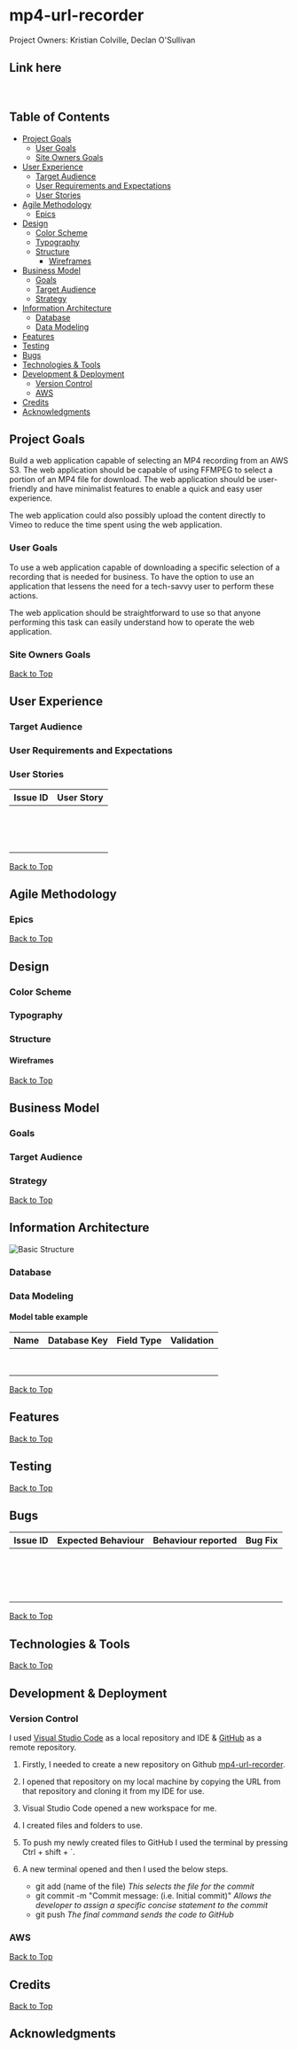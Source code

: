 # mp4-url-recorder

Project Owners: Kristian Colville, Declan O'Sullivan


<h2>Link here</h2>

<br>

## Table of Contents

* [Project Goals](#project-goals)
  * [User Goals](#user-goals)
  * [Site Owners Goals](#site-owners-goals)
* [User Experience](#user-experience)
  * [Target Audience](#target-audience)
  * [User Requirements and Expectations](#user-requirements-and-expectations)
  * [User Stories](#user-stories)
* [Agile Methodology](#agile-methodology)
  * [Epics](#epics)
* [Design](#design)
  * [Color Scheme](#color-scheme)
  * [Typography](#typography)
  * [Structure](#structure)
    * [Wireframes](#wireframes)
* [Business Model](#business-model)
  * [Goals](#goals)
  * [Target Audience](#target-audience)
  * [Strategy](#strategy)
* [Information Architecture](#information-architecture)
  * [Database](#database)
  * [Data Modeling](#data-modeling)
* [Features](#features)
* [Testing](#testing)
* [Bugs](#bugs)
* [Technologies &amp; Tools](#technologies--tools)
* [Development &amp; Deployment](#development--deployment)
  * [Version Control](#version-control)
  * [AWS](#aws)
* [Credits](#credits)
* [Acknowledgments](#acknowledgments)


## Project Goals

Build a web application capable of selecting an MP4 recording from an AWS S3. The web application should be capable of using FFMPEG to select a portion of an MP4 file for download. The web application should be user-friendly and have minimalist features to enable a quick and easy user experience. 

The web application could also possibly upload the content directly to Vimeo to reduce the time spent using the web application. 

### User Goals

To use a web application capable of downloading a specific selection of a recording that is needed for business. To have the option to use an application that lessens the need for a tech-savvy user to perform these actions.

The web application should be straightforward to use so that anyone performing this task can easily understand how to operate the web application.

### Site Owners Goals

[Back to Top](#table-of-contents)

## User Experience
### Target Audience
### User Requirements and Expectations
### User Stories

| Issue ID | User Story |
|---|---|
|||
|||
|||
|||
|||
|||
|||
|||
|||
|||
|||
|||
|||
|||

[Back to Top](#table-of-contents)

## Agile Methodology
### Epics

[Back to Top](#table-of-contents)

## Design
### Color Scheme
### Typography
### Structure
#### Wireframes

[Back to Top](#table-of-contents)

## Business Model
### Goals
### Target Audience
### Strategy

[Back to Top](#table-of-contents)

## Information Architecture

![Basic Structure](documentation/img/basic-structure.png)

### Database
### Data Modeling

#### Model table example
| Name | Database Key | Field Type | Validation |
|---|---|---|---|
|||||
|||||
|||||
|||||
|||||
|||||
|||||
|||||

[Back to Top](#table-of-contents)

## Features

[Back to Top](#table-of-contents)

## Testing

[Back to Top](#table-of-contents)

## Bugs

| Issue ID | Expected Behaviour | Behaviour reported | Bug Fix |
|---|---|---|---|
|||||
|||||
|||||
|||||
|||||
|||||
|||||
|||||
|||||
|||||
|||||
|||||
|||||
|||||
|||||
|||||

[Back to Top](#table-of-contents)

## Technologies & Tools

[Back to Top](#table-of-contents)

## Development & Deployment
### Version Control

I used [Visual Studio Code](https://code.visualstudio.com/) as a local repository and IDE & [GitHub](https://github.com/) as a remote repository.

1. Firstly, I needed to create a new repository on Github [mp4-url-recorder](https://github.com/KristianColville1/mp4-url-recorder).
2. I opened that repository on my local machine by copying the URL from that repository and cloning it from my IDE for use.
3. Visual Studio Code opened a new workspace for me.
4. I created files and folders to use.
5. To push my newly created files to GitHub I used the terminal by pressing Ctrl + shift + `.
6. A new terminal opened and then I used the below steps.

    - git add (name of the file) *This selects the file for the commit*
    - git commit -m "Commit message: (i.e. Initial commit)" *Allows the developer to assign a specific concise statement to the commit*
    - git push *The final command sends the code to GitHub*

### AWS

[Back to Top](#table-of-contents)

## Credits

[Back to Top](#table-of-contents)

## Acknowledgments